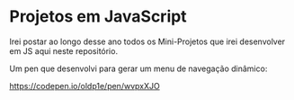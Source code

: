 # Projetos em JavaScript

Irei postar ao longo desse ano todos os Mini-Projetos que irei desenvolver em JS aqui neste repositório.



Um pen que desenvolvi para gerar um menu de navegação dinâmico:


https://codepen.io/oldp1e/pen/wvpxXJO
